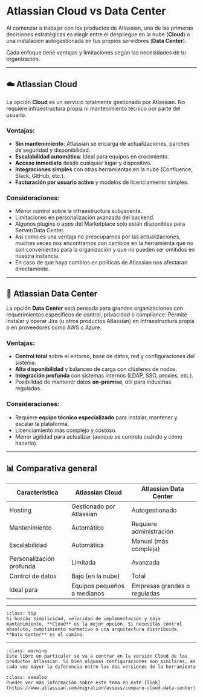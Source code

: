 # Atlassian Cloud vs Data Center

Al comenzar a trabajar con los productos de Atlassian, una de las primeras decisiones estratégicas es elegir entre el despliegue en la nube (**Cloud**) o una instalación autogestionada en tus propios servidores (**Data Center**).

Cada enfoque tiene ventajas y limitaciones según las necesidades de tu organización.

---

## ☁️ Atlassian Cloud

La opción **Cloud** es un servicio totalmente gestionado por Atlassian. No requiere infraestructura propia ni mantenimiento técnico por parte del usuario.

### Ventajas:

- **Sin mantenimiento**: Atlassian se encarga de actualizaciones, parches de seguridad y disponibilidad.
- **Escalabilidad automática**: Ideal para equipos en crecimiento.
- **Acceso inmediato** desde cualquier lugar y dispositivo.
- **Integraciones simples** con otras herramientas en la nube (Confluence, Slack, GitHub, etc.).
- **Facturación por usuario activo** y modelos de licenciamiento simples.

### Consideraciones:

- Menor control sobre la infraestructura subyacente.
- Limitaciones en personalización avanzada del backend.
- Algunos plugins o apps del Marketplace solo están disponibles para Server/Data Center.
- Así como es una ventaja no preocuparnos por las actualizaciones, muchas veces nos encontramos con cambios en la herramienta que no son convenientes para la organización y que no pueden ser omitidos en nuestra instancia.
- En caso de que haya cambios en políticas de Atlassian nos afectaran directamente.

---

## 🏢 Atlassian Data Center

La opción **Data Center** está pensada para grandes organizaciones con requerimientos específicos de control, privacidad o compliance. Permite instalar y operar Jira (u otros productos Atlassian) en infraestructura propia o en proveedores como AWS o Azure.

### Ventajas:

- **Control total** sobre el entorno, base de datos, red y configuraciones del sistema.
- **Alta disponibilidad** y balanceo de carga con clústeres de nodos.
- **Integración profunda** con sistemas internos (LDAP, SSO, proxies, etc.).
- Posibilidad de mantener datos **on-premise**, útil para industrias reguladas.

### Consideraciones:

- Requiere **equipo técnico especializado** para instalar, mantener y escalar la plataforma.
- Licenciamiento más complejo y costoso.
- Menor agilidad para actualizar (aunque se controla cuándo y cómo hacerlo).

---

## 📊 Comparativa general

| Característica           | Atlassian Cloud             | Atlassian Data Center        |
| ------------------------ | --------------------------- | ---------------------------- |
| Hosting                  | Gestionado por Atlassian    | Autogestionado               |
| Mantenimiento            | Automático                  | Requiere administración      |
| Escalabilidad            | Automática                  | Manual (más compleja)        |
| Personalización profunda | Limitada                    | Avanzada                     |
| Control de datos         | Bajo (en la nube)           | Total                        |
| Ideal para               | Equipos pequeños a medianos | Empresas grandes o reguladas |

---

```{admonition} ¿Qué opción es la adecuada para mí?
:class: tip
Si buscás simplicidad, velocidad de implementación y bajo mantenimiento, **Cloud** es la mejor opción. Si necesitás control absoluto, cumplimiento normativo o una arquitectura distribuida, **Data Center** es el camino.
```

---

```{admonition} Importante
:class: warning
Este libro en particular se va a centrar en la versión Cloud de los productos Atlassian. Si bien algunas configuraciones son similares, es cada vez mayor la diferencia entre las dos versiones de la herramienta
```

```{admonition} Referencia
:class: seealso
Pueden ver más información sobre este tema en este [link](https://www.atlassian.com/migration/assess/compare-cloud-data-center)
```
